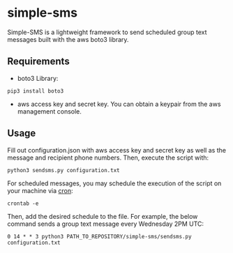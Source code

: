 # simple-sms

Simple-SMS is a lightweight framework to send scheduled group text messages built with the aws boto3 library. 

## Requirements

* boto3 Library:

```
pip3 install boto3
```

* aws access key and secret key. You can obtain a keypair from the aws management console.

## Usage

Fill out configuration.json with aws access key and secret key as well as the message and recipient phone numbers. Then, execute the script with:

```
python3 sendsms.py configuration.txt
```

For scheduled messages, you may schedule the execution of the script on your machine via [cron](https://en.wikipedia.org/wiki/Cron):

```
crontab -e
```

Then, add the desired schedule to the file. For example, the below command sends a group text message every Wednesday 2PM UTC:

```
0 14 * * 3 python3 PATH_TO_REPOSITORY/simple-sms/sendsms.py configuration.txt
```
